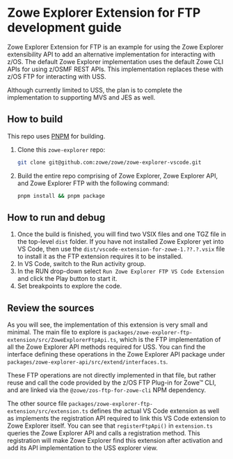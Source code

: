 # Zowe Explorer Extension for FTP development guide

Zowe Explorer Extension for FTP is an example for using the Zowe Explorer extensibility API to add an alternative implementation for interacting with z/OS. The default Zowe Explorer implementation uses the default Zowe CLI APIs for using z/OSMF REST APIs. This implementation replaces these with z/OS FTP for interacting with USS.

Although currently limited to USS, the plan is to complete the implementation to supporting MVS and JES as well.

## How to build

This repo uses [PNPM](https://pnpm.io/) for building.

1. Clone this `zowe-explorer` repo:

   ```bash
   git clone git@github.com:zowe/zowe/zowe-explorer-vscode.git
   ```

1. Build the entire repo comprising of Zowe Explorer, Zowe Explorer API, and Zowe Explorer FTP with the following command:

   ```bash
   pnpm install && pnpm package
   ```

## How to run and debug

1. Once the build is finished, you will find two VSIX files and one TGZ file in the top-level `dist` folder. If you have not installed Zowe Explorer yet into VS Code, then use the `dist/vscode-extension-for-zowe-1.??.?.vsix` file to install it as the FTP extension requires it to be installed.
1. In VS Code, switch to the Run activity group.
1. In the RUN drop-down select `Run Zowe Explorer FTP VS Code Extension` and click the Play button to start it.
1. Set breakpoints to explore the code.

## Review the sources

As you will see, the implementation of this extension is very small and minimal. The main file to explore is `packages/zowe-explorer-ftp-extension/src/ZoweExplorerFtpApi.ts`, which is the FTP implementation of all the Zowe Explorer API methods required for USS. You can find the interface defining these operations in the Zowe Explorer API package under `packages/zowe-explorer-api/src/extend/interfaces.ts`.

These FTP operations are not directly implemented in that file, but rather reuse and call the code provided by the z/OS FTP Plug-in for Zowe™ CLI, and are linked via the `@zowe/zos-ftp-for-zowe-cli` NPM dependency.

The other source file `packages/zowe-explorer-ftp-extension/src/extension.ts` defines the actual VS Code extension as well as implements the registration API required to link this VS Code extension to Zowe Explorer itself. You can see that `registerFtpApi()` in `extension.ts` queries the Zowe Explorer API and calls a registration method. This registration will make Zowe Explorer find this extension after activation and add its API implementation to the USS explorer view.
